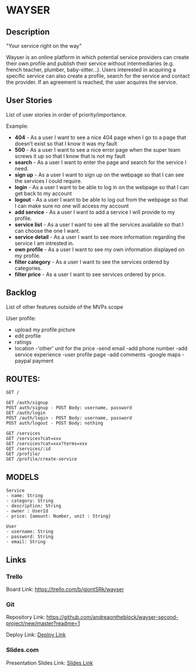 # WAYSER

## Description
"Your service right on the way"

Wayser is an online platform in which potential service providers can create their own profile and publish their service without intermediaries (e.g. french teacher, plumber, baby-sitter...). Users interested in acquiring a specific service can also create a profile, search for the service and contact the provider. If an agreement is reached, the user acquires the service.

## User Stories

List of user stories in order of priority/importance.

Example:
- **404** - As a user I want to see a nice 404 page when I go to a page that doesn’t exist so that I know it was my fault 
- **500** - As a user I want to see a nice error page when the super team screws it up so that I know that is not my fault
- **search** - As a user I want to enter the page and search for the service I need.
- **sign up** - As a user I want to sign up on the webpage so that I can see the services I could require.
- **login** - As a user I want to be able to log in on the webpage so that I can get back to my account
- **logout** - As a user I want to be able to log out from the webpage so that I can make sure no one will access my account
- **add service** - As a user I want to add a service I will provide to my profile.
- **service list** - As a user I want to see all the services available so that I can choose the one I want.
- **service detail** - As a user I want to see more information regarding the service I am intrested in.
- **own profile** - As a user I want to see my own information displayed on my profile.
- **filter category** - As a user I want to see the services ordered by categories.
- **filter price** - As a user I want to see services ordered by price.

## Backlog

List of other features outside of the MVPs scope

User profile:
- upload my profile picture
- edit profile
- ratings
- location
-'other' unit for the price
-send email
-add phone number
-add service experience
-user profile page
-add comments
-google maps
-paypal payment


## ROUTES:
```
GET / 

GET /auth/signup
POST auth/signup - POST Body: username, password
GET /auth/login
POST /auth/login - POST Body: username, password
POST auth/logout - POST Body: nothing

GET /services
GET /services?cat=xxx
GET /services?cat=xxx?terms=xxx
GET /services/:id
GET /profile/
GET /profile/create-service

```

## MODELS

```
Service
- name: String
- category: String
- description: String
- owner : UserId
- price: {amount: Number, unit : String}
```    

```
User
- username: String
- password: String
- email: String
```

## Links

### Trello

Board Link:
https://trello.com/b/gjontSRk/wayser

### Git

Repository Link:
https://github.com/andreaontheblock/wayser-second-project/new/master?readme=1

Deploy Link:
[Deploy Link](http://heroku.com)

### Slides.com

Presentation Slides Link:
[Slides Link](http://slides.com)
